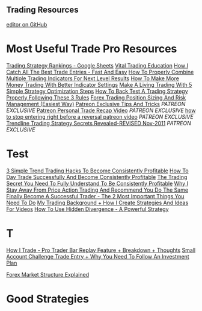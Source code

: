 ## Trading Resources
[editor on GitHub](https://github.com/DesignatedScript/Trading/edit/main/README.md)

# Most Useful Trade Pro Resources
[Trading Strategy Rankings - Google Sheets](https://docs.google.com/spreadsheets/d/1LQ7lwnvcB5eacK4PxLXnV1mMEIzSxHzD8IZpP2N1oA8/edit#gid=0)
[Vital Trading Education](https://www.youtube.com/playlist?list=PL7xw-9WduM7jbIp-_bau3dplOZaPcTCOq)
[How I Catch All The Best Trade Entries - Fast And Easy](https://www.youtube.com/watch?v=9EwpnQGpyII)
[How To Properly Combine Multiple Trading Indicators For Next Level Results](https://www.youtube.com/watch?v=NGWe0Wg_0jo)
[How To Make More Money Trading With Better Indicator Settings](https://www.youtube.com/watch?v=mPxsfoLNnAA)
[Make A Living Trading With 5 Simple Strategy Optimization Steps](https://www.youtube.com/watch?v=6WA1sLWWOSs&list=PL7xw-9WduM7iZitlZljxdrChh_G22980U&index=28)
[How To Back Test A Trading Strategy Properly Following These 3 Rules](https://www.youtube.com/watch?v=W02JCLDuDXI)
[Forex Trading Position Sizing And Risk Management (Easiest Way)](https://www.youtube.com/watch?v=IJttMAbz7Y0&list=PLZB-AA7gb7vrT8IPZ1f0K5oGR_28WVNhR&index=19)
[Patreon Exclusive Tips And Tricks](https://www.youtube.com/watch?v=RBSFucIBR_4)    *PATREON EXCLUSIVE*
[Patreon Personal Trade Recap Video](https://www.youtube.com/watch?v=-vxeBLja1oM)    *PATREON EXCLUSIVE*
[how to stop entering right before a reversal patreon video](https://www.youtube.com/watch?v=aVyomPn-2aA)    *PATREON EXCLUSIVE*
[Trendline Trading Strategy Secrets Revealed-REVISED Nov-2011](https://forexyar.com/wp-content/uploads/2020/04/22030-tendencia.pdf)  *PATREON EXCLUSIVE*

# Test
[3 Simple Trend Trading Hacks To Become Consistently Profitable](https://www.youtube.com/watch?v=0_6LXFveKkQ&list=PL7xw-9WduM7iZitlZljxdrChh_G22980U&index=44)
[How To Day Trade Successfully And Become Consistently Profitable](https://www.youtube.com/watch?v=KYHFg4ZpqEc)
[The Trading Secret You Need To Fully Understand To Be Consistently Profitable](https://www.youtube.com/watch?v=A-QGWmEd9JU)
[Why I Stay Away From Price Action Trading And Recommend You Do The Same](https://www.youtube.com/watch?v=J6teYPQbDcs)
[Finally Become A Successful Trader - The 2 Most Important Things You Need To Do](https://www.youtube.com/watch?v=cTz0x_383vA)
[My Trading Background + How I Create Strategies And Ideas For Videos](https://www.youtube.com/watch?v=0g2vgPDvclI)
[How To Use Hidden Divergence - A Powerful Strategy](https://www.youtube.com/watch?v=iyzEZiY6vJM)
# T
[How I Trade - Pro Trader Bar Replay Feature + Breakdown + Thoughts](https://www.youtube.com/watch?v=oaQ4r-M3nlE)
[Small Account Challenge Trade Entry + Why You Need To Follow An Investment Plan](https://www.youtube.com/watch?v=iTmhv2TZbcQ)

[Forex Market Structure Explained](https://www.youtube.com/watch?v=OvHOcO9CQCM)

# Good Strategies




